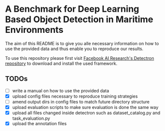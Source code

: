 # A Benchmark for Deep Learning Based Object Detection in Maritime Environments

The aim of this README is to give you alle necessary information on how to use the provided data and thus enable you to reproduce our results. 

To use this repository please first visit [Facebook AI Research's Detectron repository](https://github.com/facebookresearch/Detectron) to download and install the used framework.


## TODOs
- [ ] write a manual on how to use the provided data
- [x] upload config files necessary to reproduce training strategies
- [ ] amend output dirs in config files to match future directory structure
- [x] upload evaluation scripts to make sure evaluation is done the same way
- [x] upload all files changed inside detectron such as dataset_catalog.py and task_evaluation.py
- [x] upload the annotation files

